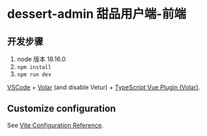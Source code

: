 # dessert-admin 甜品用户端-前端



## 开发步骤

1. node 版本 18.16.0
2. `npm install`
3. `npm run dev`

[VSCode](https://code.visualstudio.com/) + [Volar](https://marketplace.visualstudio.com/items?itemName=Vue.volar) (and disable Vetur) + [TypeScript Vue Plugin (Volar)](https://marketplace.visualstudio.com/items?itemName=Vue.vscode-typescript-vue-plugin).

## Customize configuration

See [Vite Configuration Reference](https://vitejs.dev/config/).

